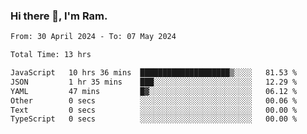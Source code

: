 ### Hi there 👋, I'm Ram.

<!--START_SECTION:waka-->

```txt
From: 30 April 2024 - To: 07 May 2024

Total Time: 13 hrs

JavaScript   10 hrs 36 mins  ████████████████████▒░░░░   81.53 %
JSON         1 hr 35 mins    ███░░░░░░░░░░░░░░░░░░░░░░   12.29 %
YAML         47 mins         █▓░░░░░░░░░░░░░░░░░░░░░░░   06.12 %
Other        0 secs          ░░░░░░░░░░░░░░░░░░░░░░░░░   00.06 %
Text         0 secs          ░░░░░░░░░░░░░░░░░░░░░░░░░   00.00 %
TypeScript   0 secs          ░░░░░░░░░░░░░░░░░░░░░░░░░   00.00 %
```

<!--END_SECTION:waka-->
